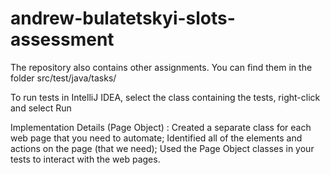 # andrew-bulatetskyi-slots-assessment

 The repository also contains other assignments. You can find them in the folder src/test/java/tasks/

 To run tests in IntelliJ IDEA, select the class containing the tests, right-click and select Run

 Implementation Details (Page Object) :
Created a separate class for each web page that you need to automate;
Identified all of the elements and actions on the page (that we need);
Used the Page Object classes in your tests to interact with the web pages.
